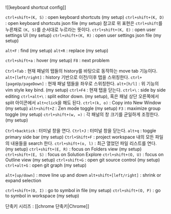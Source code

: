 ![[keyboard shortcut config]]

`ctrl+shift+(K, S)` : open keyboard shortcuts (my setup)
`ctrl+shift+(K, D)` : open keyboard shortcuts json file (my setup)
참고로 위 표현은 `ctrl+shift`를 누른채로 `(K, S)`를 순서대로 누르라는 뜻이다.
`ctrl+shift+(K, E)` : open user settings UI (my setup)
`ctrl+shift+(K, R)` : open user settings json file (my setup)

`alt+F` : find (my setup)
`alt+R` : replace (my setup)

`ctrl+shift+a` : hover (my setup)
`F8` : next problem

`Ctrl+Tab` : 현재 패널의 탭들의 history를 바탕으로 동작하는 move tab 기능이다.
`alt+[left/right]` : history 기반으로 이전/이후 탭을 스위칭한다.
`ctrl+[pageUp/pageDown]` : 현재 패널 탭들을 좌우로 스위칭한다.
`alt+[h/l]` : 위 기능의 vim style key bind. (my setup)
`ctrl+F4` : 현재 탭을 닫는다.
`ctrl+\` : side by side editing
`ctrl+alt+\` : split editor down. (my setup), 혹은 패널 상단 오른쪽에서 split 아이콘에서 `alt+click`을 해도 된다.
`ctrl+(k, o)` : Copy into New Window (my setup)
`alt+shift+Z` : Zen mode toggle (my setup)
`F3` : maximize group toggle (my setup)
`ctrl+shift+(w, =)` : 각 패널의 창 크기를 균일하게 조정한다. (my setup)

`Ctrl+backtick` : 터미널 창을 연다.
`Ctrl+J` : 터미널 창을 닫는다.
`alt+q` : toggle primary side bar (my setup)
`Ctrl+Shift+F` : project workspace 내의 모든 파일의 내용들을 search 한다.
`ctrl+shift+(o, l)` : 최근 열었던 파일 리스트를 연다. (my setup)
`ctrl+shift+(E, R)` : focus on Folders view (my setup)
`ctrl+shift+(E, S)` : focus on Solution Explore
`ctrl+shift+(O, U)` : focus on Outline view (my setup)
`ctrl+shift+G` : open git source control (my setup)
`ctrl+alt+G` : open git graph (my setup)

`alt+[up/down]` : move line up and down
`alt+shift+[left/right]` : shrink or expand selection

`ctrl+shift+(O, I)` : go to symbol in file (my setup)
`ctrl+shift+(O, P)` : go to symbol in workspace (my setup)

단축키 시리즈 : [[chrome 단축키|Chrome]]
